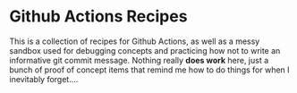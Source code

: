 # Github Actions Recipes

This is a collection of recipes for Github Actions, as well as a messy sandbox used for debugging concepts and practicing how not to write an informative git commit message.  Nothing really **does work** here, just a bunch of proof of concept items that remind me how to do things for when I inevitably forget....
